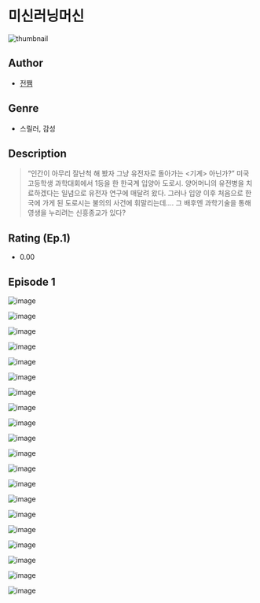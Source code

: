 # 미신러닝머신
![thumbnail](https://image-comic.pstatic.net/user_contents_data/challenge_comic/2023/05/24/364991/upload_7219327803374199090_480x623.jpeg)

## Author
- [전쨈](https://comic.naver.com/artistTitle?id=364991)

## Genre
- 스릴러, 감성

## Description
> “인간이 아무리 잘난척 해 봤자 그냥 유전자로 돌아가는 <기계> 아닌가?” 미국 고등학생 과학대회에서 1등을 한 한국계 입양아 도로시. 양어머니의 유전병을 치료하겠다는 일념으로 유전자 연구에 매달려 왔다. 그러나 입양 이후 처음으로 한국에 가게 된 도로시는 불의의 사건에 휘말리는데…. 그 배후엔 과학기술을 통해 영생을 누리려는 신흥종교가 있다?


## Rating (Ep.1)
- 0.00

## Episode 1
![image](https://image-comic.pstatic.net/user_contents_data/challenge_comic/2023/05/24/364991/upload_3763097668120031539.jpeg)

![image](https://image-comic.pstatic.net/user_contents_data/challenge_comic/2023/05/24/364991/upload_3702862903518900580.jpeg)

![image](https://image-comic.pstatic.net/user_contents_data/challenge_comic/2023/05/24/364991/upload_7293914274980837477.jpeg)

![image](https://image-comic.pstatic.net/user_contents_data/challenge_comic/2023/05/24/364991/upload_7149012746304108900.jpeg)

![image](https://image-comic.pstatic.net/user_contents_data/challenge_comic/2023/05/24/364991/upload_4049079337670370657.jpeg)

![image](https://image-comic.pstatic.net/user_contents_data/challenge_comic/2023/05/24/364991/upload_7306353062890857267.jpeg)

![image](https://image-comic.pstatic.net/user_contents_data/challenge_comic/2023/05/24/364991/upload_7293124816153240166.jpeg)

![image](https://image-comic.pstatic.net/user_contents_data/challenge_comic/2023/05/24/364991/upload_3905801964569637987.jpeg)

![image](https://image-comic.pstatic.net/user_contents_data/challenge_comic/2023/05/24/364991/upload_3703427159242912869.jpeg)

![image](https://image-comic.pstatic.net/user_contents_data/challenge_comic/2023/05/24/364991/upload_7076902385039456057.jpeg)

![image](https://image-comic.pstatic.net/user_contents_data/challenge_comic/2023/05/24/364991/upload_3473180443562697015.jpeg)

![image](https://image-comic.pstatic.net/user_contents_data/challenge_comic/2023/05/24/364991/upload_4135493263639000886.jpeg)

![image](https://image-comic.pstatic.net/user_contents_data/challenge_comic/2023/05/24/364991/upload_7292845342762230072.jpeg)

![image](https://image-comic.pstatic.net/user_contents_data/challenge_comic/2023/05/24/364991/upload_7003160338395915364.jpeg)

![image](https://image-comic.pstatic.net/user_contents_data/challenge_comic/2023/05/24/364991/upload_7293914279225680441.jpeg)

![image](https://image-comic.pstatic.net/user_contents_data/challenge_comic/2023/05/24/364991/upload_3474074337939907377.jpeg)

![image](https://image-comic.pstatic.net/user_contents_data/challenge_comic/2023/05/24/364991/upload_3990528144420518195.jpeg)

![image](https://image-comic.pstatic.net/user_contents_data/challenge_comic/2023/05/24/364991/upload_7364847974022984248.jpeg)

![image](https://image-comic.pstatic.net/user_contents_data/challenge_comic/2023/05/24/364991/upload_7305794505816683106.jpeg)

![image](https://image-comic.pstatic.net/user_contents_data/challenge_comic/2023/05/24/364991/upload_3559022808115208498.jpeg)
